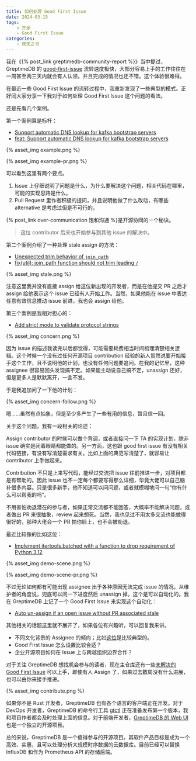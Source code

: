 ```yaml
---
title: 如何处理 Good First Issue
date: 2024-03-15
tags:
    - 开源
    - Good First Issue
categories:
    - 夜天之书
---
```


我在《{% post_link greptimedb-community-report %}》当中提过，GreptimeDB 的 [good-first-issue](https://github.com/GreptimeTeam/greptimedb/contribute) 流转速度极快，大部分容易上手的工作往往在一周甚至两三天内就会有人认领，并且完成的情况也还不错。这个体验很难得。

在最近一些 Good First Issue 的流转过程中，我重新发现了一些典型的模式。正好同大家分享一下我对于如何处理 Good First Issue 这个问题的看法。

<!-- more -->

还是先看几个案例。

第一个案例算是标杆：

* [Support automatic DNS lookup for kafka bootstrap servers](https://github.com/GreptimeTeam/greptimedb/issues/3328)
* [feat: Support automatic DNS lookup for kafka bootstrap servers](https://github.com/GreptimeTeam/greptimedb/pull/3379)

{% asset_img example.png %}

{% asset_img example-pr.png %}

可以看到这里有两个要点。

1. Issue 上仔细说明了问题是什么，为什么要解决这个问题，相关代码在哪里，可能的实现思路是什么。
2. Pull Request 里作者积极的提问，并且说明他做了什么改动，有哪些 alternative 是考虑过但是不可行的。

{% post_link over-communication 饱和沟通 %}是开源协同的一个秘诀。

> 这位 contributor 后来也开始参与到其他 issue 的解决中。

第二个案例介绍了一种处理 stale assign 的方法：

* [Unexpected trim behavior of `join_path`](https://github.com/GreptimeTeam/greptimedb/issues/3212)
* [fix(util): join_path function should not trim leading `/`](https://github.com/GreptimeTeam/greptimedb/pull/3280)

{% asset_img stale.png %}

注意这里我并没有直接 assign 给这位新出现的开发者，而是在他提交 PR 之后才 assign 给他表示这个 issue 已经有人开始工作。当然，如果他能在 issue 中表达任意有效信息推动 issue 前进，我也会 assign 给他。

第三个案例是我相对担心的：

* [Add strict mode to validate protocol strings](https://github.com/GreptimeTeam/greptimedb/issues/3435)

{% asset_img concern.png %}

因为 issue 的描述我读完以后都觉得，可能需要耗费相当时间梳理清楚相关逻辑。这个时候一个没有过任何开源项目 contribution 经验的新人贸然说要开始接手这个工作，且不说明他的计划，也没有任何问题要追问。在我的记忆里，这种 assignee 很容易回头发现搞不定。如果能主动说自己搞不定，unassign 还好，但是更多人是默默离开，一言不发。

于是我追加问了一下他的计划：

{% asset_img concern-follow.png %}

嗯……虽然有点抽象，但是至少多产生了一些有用的信息，暂且信一回。

关于这个问题，我有一段相关的论述：

Assign contributor 的时候可以做个背调，或者直接问一下 TA 的实现计划，除非 issue 确实是闭着眼睛都能做的。另一方面，这也跟 good first issue 有没有相关代码链接，有没有写清楚需求有关。比如上面的典范写清楚了，就容易让 contributor 上手做起来。

Contribution 不只是上来写代码，能经过交流把 issue 往前推进一步，对项目都是有帮助的。因此 issue 也不一定每个都要写得那么详细，毕竟大佬可以自己脑补很多内容。只是很多新手，他不知道可以问问题，或者就模糊地问一句“你有什么可以帮我的吗”。

不用害怕劝退潜在的参与者，如果正常交流都不能回答，大概率不能解决问题，或者做出 PR 来很抽象，review 起来想死。当然，我也见过不用太多交流也能做得很好的，那种大佬会一个 PR 拍你脸上，也不会被劝退。

最近比较像的比如这位：

* [Implement itertools.batched with a function to drop requirement of Python 3.12](https://github.com/GreptimeTeam/demo-scene/issues/7)

{% asset_img demo-scene.png %}

{% asset_img demo-scene-pr.png %}

不过无论如何都有可能出现 assignee 出于各种原因无法完成 issue 的情况。从维护者的角度说，兜底可以问一下进度然后 unassign 掉。这个是可以自动化的。我在 GreptimeDB 上记了一个 Good First Issue 来实现这个自动化：

* [Auto un-assign if an open issue without PR associated stale](https://github.com/GreptimeTeam/greptimedb/issues/3525)

其他相关的话题这里就不展开了，如果各位有兴趣听，可以回复我来讲。

* 不同文化背景的 Assignee 的倾向；比如[这位](https://twitter.com/JetSquirrel2048/status/1768596971374453219)是比较典型的。
* Good First Issue 怎么设置比较合适？
* 企业开源项目如何在 Issue 上与跨越组织边界合作？

对于关注 GreptimeDB 想找机会参与的读者，现在主仓库还有一些[未解决的 Good First Issue](https://github.com/GreptimeTeam/greptimedb/contribute) 可以上手，即使有人 Assign 了，如果过去数周没有什么进展，也可以由你来接手推进。

{% asset_img contribute.png %}

如果你不是 Rust 开发者，GreptimeDB 也有各个语言的客户端正在开发。对于 DevOps 开发者，GreptimeDB 的命令行工具 [gtctl](https://github.com/GreptimeTeam/gtctl) 正在准备发布第一个版本，我和项目作者都会及时处理上面的信息。对于前端开发者，[GreptimeDB 的 Web UI](https://github.com/GreptimeTeam/dashboard) 也是一个独立的开源项目。

总的来说，GreptimeDB 是一个值得参与的开源项目。其软件产品目标是成为一个高效、实惠，且可以处理分析大规模时序数据的云数据库。目前已经可以替换 InfluxDB 和作为 Prometheus API 的存储后端。
